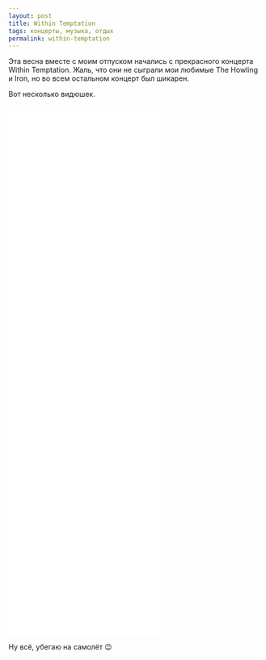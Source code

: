 ```yaml
---
layout: post
title: Within Temptation
tags: концерты, музыка, отдых
permalink: within-temptation
---
```


Эта весна вместе с моим отпуском начались с прекрасного концерта Within Temptation. Жаль, что они не сыграли мои любимые The Howling и Iron, но во всем остальном концерт был шикарен.

Вот несколько видюшек.

<div class='embed-container'><iframe src='//www.youtube.com/embed/aC_JJ7w9FjM' frameborder='0' allowfullscreen></iframe></div>

<div class='embed-container'><iframe src='//www.youtube.com/embed/nDHdEL186Cw' frameborder='0' allowfullscreen></iframe></div>

<div class='embed-container'><iframe src='//www.youtube.com/embed/oBvWQHnoAIQ' frameborder='0' allowfullscreen></iframe></div>

<div class='embed-container'><iframe src='//www.youtube.com/embed/gHG_LVXU_-4' frameborder='0' allowfullscreen></iframe></div>

<div class='embed-container'><iframe src='//www.youtube.com/embed/-TZ8eWNNzpY' frameborder='0' allowfullscreen></iframe></div>

<div class='embed-container'><iframe src='//www.youtube.com/embed/Rs83wDJd-W0' frameborder='0' allowfullscreen></iframe></div>

<div class='embed-container'><iframe src='//www.youtube.com/embed/3HAfVOczmMI' frameborder='0' allowfullscreen></iframe></div>

Ну всё, убегаю на самолёт :wink: